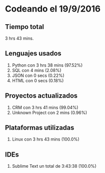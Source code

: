 # Codeando el 19/9/2016

## Tiempo total
3 hrs 43 mins.

## Lenguajes usados
1. Python con 3 hrs 38 mins (97.52%)
1. SQL con 4 mins (2.08%)
1. JSON con 0 secs (0.22%)
1. HTML con 0 secs (0.18%)

## Proyectos actualizados
1. CRM con 3 hrs 41 mins (99.04%)
1. Unknown Project con 2 mins (0.96%)

## Plataformas utilizadas
1. Linux con 3 hrs 43 mins (100.0%)

## IDEs
1. Sublime Text un total de 3:43:38 (100.0%)
